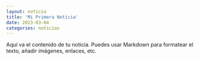```yaml
---
layout: noticia
title: 'Mi Primera Noticia'
date: 2023-03-04
categories: noticias
---
```


Aquí va el contenido de tu noticia. Puedes usar Markdown para formatear el texto, añadir imágenes, enlaces, etc.
